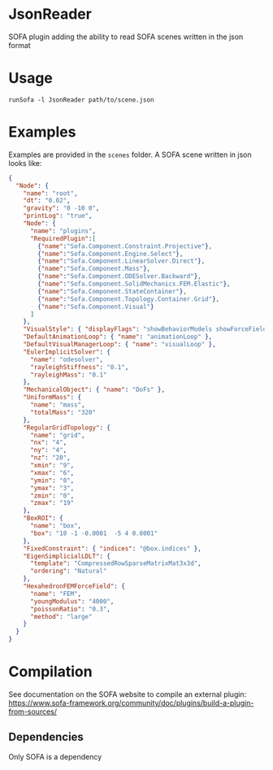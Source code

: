# JsonReader
SOFA plugin adding the ability to read SOFA scenes written in the json format

# Usage

```
runSofa -l JsonReader path/to/scene.json
```

# Examples

Examples are provided in the `scenes` folder.
A SOFA scene written in json looks like:

```json
{
  "Node": {
    "name": "root",
    "dt": "0.02",
    "gravity": "0 -10 0",
    "printLog": "true",
    "Node": {
      "name": "plugins",
      "RequiredPlugin":[
        {"name":"Sofa.Component.Constraint.Projective"},
        {"name":"Sofa.Component.Engine.Select"},
        {"name":"Sofa.Component.LinearSolver.Direct"},
        {"name":"Sofa.Component.Mass"},
        {"name":"Sofa.Component.ODESolver.Backward"},
        {"name":"Sofa.Component.SolidMechanics.FEM.Elastic"},
        {"name":"Sofa.Component.StateContainer"},
        {"name":"Sofa.Component.Topology.Container.Grid"},
        {"name":"Sofa.Component.Visual"}
      ]
    },
    "VisualStyle": { "displayFlags": "showBehaviorModels showForceFields" },
    "DefaultAnimationLoop": { "name": "animationLoop" },
    "DefaultVisualManagerLoop": { "name": "visualLoop" },
    "EulerImplicitSolver": {
      "name": "odesolver",
      "rayleighStiffness": "0.1",
      "rayleighMass": "0.1"
    },
    "MechanicalObject": { "name": "DoFs" },
    "UniformMass": {
      "name": "mass",
      "totalMass": "320"
    },
    "RegularGridTopology": {
      "name": "grid",
      "nx": "4",
      "ny": "4",
      "nz": "20",
      "xmin": "9",
      "xmax": "6",
      "ymin": "0",
      "ymax": "3",
      "zmin": "0",
      "zmax": "19"
    },
    "BoxROI": {
      "name": "box",
      "box": "10 -1 -0.0001  -5 4 0.0001"
    },
    "FixedConstraint": { "indices": "@box.indices" },
    "EigenSimplicialLDLT": {
      "template": "CompressedRowSparseMatrixMat3x3d",
      "ordering": "Natural"
    },
    "HexahedronFEMForceField": {
      "name": "FEM",
      "youngModulus": "4000",
      "poissonRatio": "0.3",
      "method": "large"
    }
  }
}
```

# Compilation

See documentation on the SOFA website to compile an external plugin: https://www.sofa-framework.org/community/doc/plugins/build-a-plugin-from-sources/

## Dependencies

Only SOFA is a dependency
